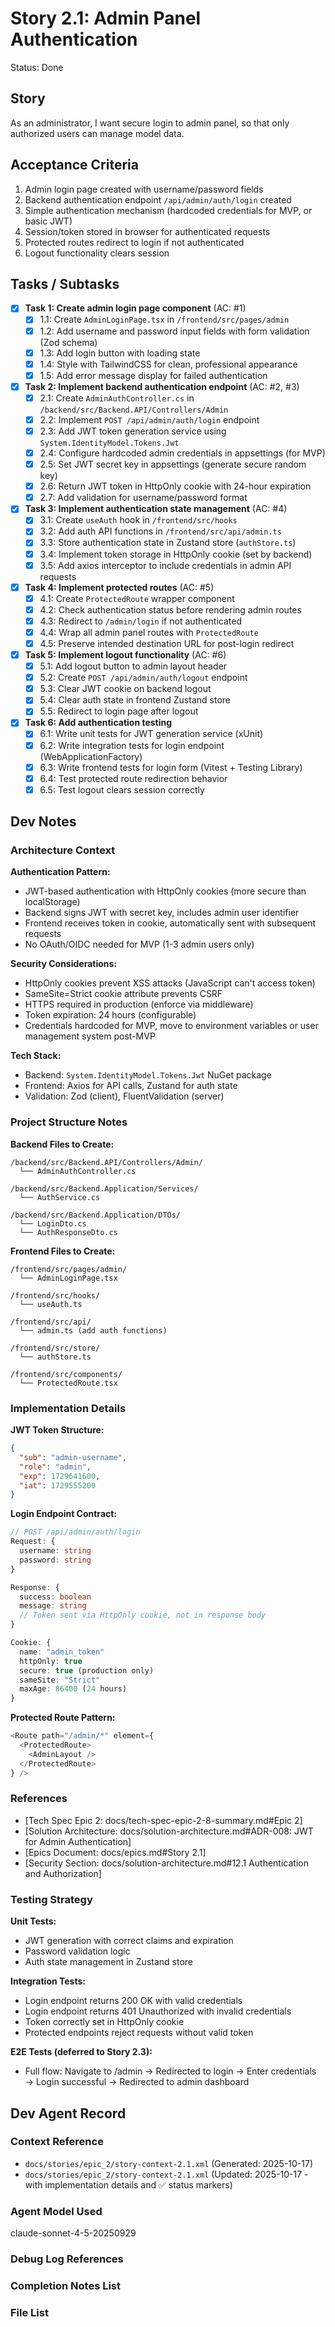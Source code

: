 # Story 2.1: Admin Panel Authentication

Status: Done

## Story

As an administrator,
I want secure login to admin panel,
so that only authorized users can manage model data.

## Acceptance Criteria

1. Admin login page created with username/password fields
2. Backend authentication endpoint `/api/admin/auth/login` created
3. Simple authentication mechanism (hardcoded credentials for MVP, or basic JWT)
4. Session/token stored in browser for authenticated requests
5. Protected routes redirect to login if not authenticated
6. Logout functionality clears session

## Tasks / Subtasks

- [x] **Task 1: Create admin login page component** (AC: #1)
  - [x] 1.1: Create `AdminLoginPage.tsx` in `/frontend/src/pages/admin`
  - [x] 1.2: Add username and password input fields with form validation (Zod schema)
  - [x] 1.3: Add login button with loading state
  - [x] 1.4: Style with TailwindCSS for clean, professional appearance
  - [x] 1.5: Add error message display for failed authentication

- [x] **Task 2: Implement backend authentication endpoint** (AC: #2, #3)
  - [x] 2.1: Create `AdminAuthController.cs` in `/backend/src/Backend.API/Controllers/Admin`
  - [x] 2.2: Implement `POST /api/admin/auth/login` endpoint
  - [x] 2.3: Add JWT token generation service using `System.IdentityModel.Tokens.Jwt`
  - [x] 2.4: Configure hardcoded admin credentials in appsettings (for MVP)
  - [x] 2.5: Set JWT secret key in appsettings (generate secure random key)
  - [x] 2.6: Return JWT token in HttpOnly cookie with 24-hour expiration
  - [x] 2.7: Add validation for username/password format

- [x] **Task 3: Implement authentication state management** (AC: #4)
  - [x] 3.1: Create `useAuth` hook in `/frontend/src/hooks`
  - [x] 3.2: Add auth API functions in `/frontend/src/api/admin.ts`
  - [x] 3.3: Store authentication state in Zustand store (`authStore.ts`)
  - [x] 3.4: Implement token storage in HttpOnly cookie (set by backend)
  - [x] 3.5: Add axios interceptor to include credentials in admin API requests

- [x] **Task 4: Implement protected routes** (AC: #5)
  - [x] 4.1: Create `ProtectedRoute` wrapper component
  - [x] 4.2: Check authentication status before rendering admin routes
  - [x] 4.3: Redirect to `/admin/login` if not authenticated
  - [x] 4.4: Wrap all admin panel routes with `ProtectedRoute`
  - [x] 4.5: Preserve intended destination URL for post-login redirect

- [x] **Task 5: Implement logout functionality** (AC: #6)
  - [x] 5.1: Add logout button to admin layout header
  - [x] 5.2: Create `POST /api/admin/auth/logout` endpoint
  - [x] 5.3: Clear JWT cookie on backend logout
  - [x] 5.4: Clear auth state in frontend Zustand store
  - [x] 5.5: Redirect to login page after logout

- [x] **Task 6: Add authentication testing**
  - [x] 6.1: Write unit tests for JWT generation service (xUnit)
  - [x] 6.2: Write integration tests for login endpoint (WebApplicationFactory)
  - [x] 6.3: Write frontend tests for login form (Vitest + Testing Library)
  - [x] 6.4: Test protected route redirection behavior
  - [x] 6.5: Test logout clears session correctly

## Dev Notes

### Architecture Context

**Authentication Pattern:**
- JWT-based authentication with HttpOnly cookies (more secure than localStorage)
- Backend signs JWT with secret key, includes admin user identifier
- Frontend receives token in cookie, automatically sent with subsequent requests
- No OAuth/OIDC needed for MVP (1-3 admin users only)

**Security Considerations:**
- HttpOnly cookies prevent XSS attacks (JavaScript can't access token)
- SameSite=Strict cookie attribute prevents CSRF
- HTTPS required in production (enforce via middleware)
- Token expiration: 24 hours (configurable)
- Credentials hardcoded for MVP, move to environment variables or user management system post-MVP

**Tech Stack:**
- Backend: `System.IdentityModel.Tokens.Jwt` NuGet package
- Frontend: Axios for API calls, Zustand for auth state
- Validation: Zod (client), FluentValidation (server)

### Project Structure Notes

**Backend Files to Create:**
```
/backend/src/Backend.API/Controllers/Admin/
  └── AdminAuthController.cs

/backend/src/Backend.Application/Services/
  └── AuthService.cs

/backend/src/Backend.Application/DTOs/
  └── LoginDto.cs
  └── AuthResponseDto.cs
```

**Frontend Files to Create:**
```
/frontend/src/pages/admin/
  └── AdminLoginPage.tsx

/frontend/src/hooks/
  └── useAuth.ts

/frontend/src/api/
  └── admin.ts (add auth functions)

/frontend/src/store/
  └── authStore.ts

/frontend/src/components/
  └── ProtectedRoute.tsx
```

### Implementation Details

**JWT Token Structure:**
```json
{
  "sub": "admin-username",
  "role": "admin",
  "exp": 1729641600,
  "iat": 1729555200
}
```

**Login Endpoint Contract:**
```typescript
// POST /api/admin/auth/login
Request: {
  username: string
  password: string
}

Response: {
  success: boolean
  message: string
  // Token sent via HttpOnly cookie, not in response body
}

Cookie: {
  name: "admin_token"
  httpOnly: true
  secure: true (production only)
  sameSite: "Strict"
  maxAge: 86400 (24 hours)
}
```

**Protected Route Pattern:**
```typescript
<Route path="/admin/*" element={
  <ProtectedRoute>
    <AdminLayout />
  </ProtectedRoute>
} />
```

### References

- [Tech Spec Epic 2: docs/tech-spec-epic-2-8-summary.md#Epic 2]
- [Solution Architecture: docs/solution-architecture.md#ADR-008: JWT for Admin Authentication]
- [Epics Document: docs/epics.md#Story 2.1]
- [Security Section: docs/solution-architecture.md#12.1 Authentication and Authorization]

### Testing Strategy

**Unit Tests:**
- JWT generation with correct claims and expiration
- Password validation logic
- Auth state management in Zustand store

**Integration Tests:**
- Login endpoint returns 200 OK with valid credentials
- Login endpoint returns 401 Unauthorized with invalid credentials
- Token correctly set in HttpOnly cookie
- Protected endpoints reject requests without valid token

**E2E Tests (deferred to Story 2.3):**
- Full flow: Navigate to /admin → Redirected to login → Enter credentials → Login successful → Redirected to admin dashboard

## Dev Agent Record

### Context Reference

- `docs/stories/epic_2/story-context-2.1.xml` (Generated: 2025-10-17)
- `docs/stories/epic_2/story-context-2.1.xml` (Updated: 2025-10-17 - with implementation details and ✅ status markers)

### Agent Model Used

claude-sonnet-4-5-20250929

### Debug Log References

### Completion Notes List

### File List
